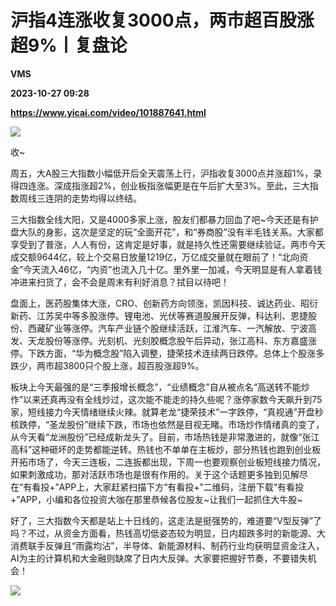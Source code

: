 # 沪指4连涨收复3000点，两市超百股涨超9%丨复盘论
**VMS**

**2023-10-27 09:28**

**https://www.yicai.com/video/101887641.html**

![](http://imgcdn.yicai.com/uppics/slides/2023/10/7547b90ba28048aea039cfdf2677a633.jpg) 

收~

周五，大A股三大指数小幅低开后全天震荡上行，沪指收复3000点并涨超1%，录得四连涨。深成指涨超2%，创业板指涨幅更是在午后扩大至3%。至此，三大指数周线三连阴的走势均得以终结。

三大指数全线大阳，又是4000多家上涨，股友们都暴力回血了吧~今天还是有护盘大队的身影，这次是坚定的玩“全面开花”，和“券商股”没有半毛钱关系。大家都享受到了普涨，人人有份，这肯定是好事，就是持久性还需要继续验证。两市今天成交额9644亿，较上个交易日放量1219亿，万亿成交量就在眼前了！“北向资金”今天流入46亿，“内资”也流入几十亿。里外里一加减，今天明显是有人拿着钱冲进来扫货了，会不会是周末有利好消息？拭目以待吧！

盘面上，医药股集体大涨，CRO、创新药方向领涨，凯因科技、诚达药业、昭衍新药、江苏吴中等多股涨停。锂电池、光伏等赛道股展开反弹，科达利、恩捷股份、西藏矿业等涨停。汽车产业链个股继续活跃，江淮汽车、一汽解放、宁波高发、天龙股份等涨停。光刻机、光刻胶概念股午后异动，张江高科、东方嘉盛涨停。下跌方面，“华为概念股”陷入调整，捷荣技术连续两日跌停。总体上个股涨多跌少，两市超3800只个股上涨，超百股涨超9%。

板块上今天最强的是“三季报增长概念”，“业绩概念”自从被点名“高送转不能炒作”以来还真再没有全线炒过，这次能不能走的持久些呢？涨停家数今天飙升到75家，短线接力今天情绪继续火辣。就算老龙“捷荣技术”一字跌停，“真视通”开盘秒核跌停，“圣龙股份”继续下跌，市场也依然是目视无睹。市场炒作情绪真的变了，从今天看“龙洲股份”已经成新龙头了。目前，市场热钱是非常激进的，就像“张江高科”这种砸坏的走势都能逆转。热钱也不单单在主板炒，部分热钱也跑到创业板开拓市场了，今天三连板，二连扳都出现，下周一也要观察创业板短线接力情况，如果刺激成功，那对活跃市场也是很有作用的。关于这个话题更多独到见解尽在“有看投+”APP上，大家赶紧扫描下方“有看投+”二维码，注册下载“有看投+”APP，小编和各位投资大咖在那里恭候各位股友~让我们一起抓住大牛股~

好了，三大指数今天都是站上十日线的，这走法是挺强势的，难道要“V型反弹”了吗？不过，从资金方面看，热钱高切低姿态较为明显，日内超跌多时的新能源、大消费联手反弹且“雨露均沾”，半导体、新能源材料、制药行业均获明显资金注入，AI为主的计算机和大金融则缺席了日内大反弹。大家要把握好节奏，不要错失机会！

![](https://imgcdn.yicai.com/uppics/images/2023/10/d1ae6ff1f26d523a0728ddbff025e6b0.jpg)